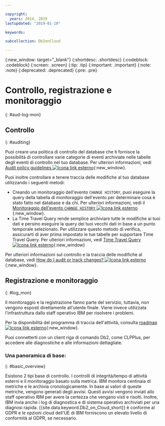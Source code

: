 ```yaml
---

copyright:
  years: 2014, 2019
lastupdated: "2019-01-10"

keywords: 

subcollection: Db2onCloud

---
```


<!-- Attribute definitions --> 
{:new_window: target="_blank"}
{:shortdesc: .shortdesc}
{:codeblock: .codeblock}
{:screen: .screen}
{:tip: .tip}
{:important: .important}
{:note: .note}
{:deprecated: .deprecated}
{:pre: .pre}

# Controllo, registrazione e monitoraggio
{: #aud-log-mon}

## Controllo
{: #auditing}

Puoi creare una politica di controllo del database che ti fornisce la possibilità di controllare varie categorie di eventi archiviate nelle tabelle degli eventi di controllo nel tuo database. Per ulteriori informazioni, vedi [Audit policy guidelines ![Icona link esterno](../../icons/launch-glyph.svg "Icona link esterno")](https://www.ibm.com/support/knowledgecenter/SSFMBX/com.ibm.swg.im.dashdb.security.doc/doc/audit_policy_guidelines.html){:new_window}.

Puoi inoltre controllare e tenere traccia delle modifiche al tuo database utilizzando i seguenti metodi:
* Creando un monitoraggio dell'evento `CHANGE HISTORY`, puoi eseguire la query della tabella di monitoraggio dell'evento per determinare cosa è stato fatto nel database e da chi. Per ulteriori informazioni, vedi il [Monitoraggio dell'evento `CHANGE HISTORY` ![Icona link esterno](../../icons/launch-glyph.svg "Icona link esterno")](https://www.ibm.com/support/knowledgecenter/en/SSEPGG_11.1.0/com.ibm.db2.luw.sql.ref.doc/doc/r0059363.html){:new_window}.
* La Time Travel Query rende semplice archiviare tutte le modifiche ai tuoi dati e persino eseguire la query dei tuoi vecchi dati in base a un punto temporale selezionato. Per utilizzare questo metodo di verifica, assicurarti di aver prima impostato le tue tabelle per supportare Time Travel Query. Per ulteriori informazioni, vedi [Time Travel Query ![Icona link esterno](../../icons/launch-glyph.svg "Icona link esterno")](https://developer.ibm.com/answers/questions/426878/how-do-i-use-time-travel-query-in-db2-or-db2-on-cl/){:new_window}

Per ulteriori informazioni sul controllo e la traccia delle modifiche al database, vedi [How do I audit or track changes? ![Icona link esterno](../../icons/launch-glyph.svg "Icona link esterno")](https://developer.ibm.com/answers/questions/427780/how-can-i-audit-or-track-changes-dropped-tables-to.html){:new_window}.

## Registrazione e monitoraggio
{: #log_mon}

Il monitoraggio e la registrazione fanno parte del servizio, tuttavia, non vengono esposti direttamente all'utente finale. Viene invece utilizzata l'infrastruttura dallo staff operativo IBM per risolvere i problemi.  

Per la disponibilità del programma di traccia dell'attività, consulta [roadmap ![Icona link esterno](../../icons/launch-glyph.svg "Icona link esterno")](https://ibm.biz/db2oncloud-roadmap){:new_window}.

Puoi connetterti con un client riga di comando Db2, come CLPPlus, per accedere alle diagnostiche e alle informazioni dettagliate.

### Una panoramica di base:
{: #basic_overview}

Esistono 2 tipi base di controllo. I controlli di integrità/tempo di attività esterni e il monitoraggio basato sulla metrica. IBM monitora centinaia di metriche e le archivia cronologicamente. In base ai valori di queste metriche, vengono generati degli avvisi. Questi avvisi vengono inviati allo staff operativo IBM per avere la certezza che vengano visti e risolti. Inoltre, IBM invia anche i log di diagnostica e di sistema operativo archiviati per una diagnosi rapida. {{site.data.keyword.Db2_on_Cloud_short}} è conforme al GDPR e le opzioni cloud dell'UE di IBM forniscono un elevato livello di conformità al GDPR, se necessario.



